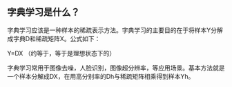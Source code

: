 ## 字典学习是什么？

字典学习应该是一种样本的稀疏表示方法。字典学习的主要目的在于将样本Y分解成字典D和稀疏矩阵X。公式如下：

Y=DX  （约等于，等于是理想状态下的）

字典学习常用于图像去噪，人脸识别，图像超分辨率，等应用场景。基本方法就是一个样本分解成DX，在用高分别率的Dh与稀疏矩阵相乘得到样本Yh。